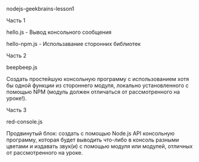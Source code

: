 nodejs-geekbrains-lesson1

Часть 1

hello.js - Вывод консольного сообщения

hello-npm.js - Использавание сторонних библиотек

Часть 2

beepbeep.js

Создать простейшую консольную программу с использованием хотя бы одной функции из стороннего модуля, локально установленного с помощью NPM (модуль должен отличаться от рассмотренного на уроке!).

Часть 3

red-console.js

Продвинутый блок: создать с помощью Node.js API консольную программу, которая будет выводить что-либо в консоль разными цветами и издавать звук(и) с помощью модуля или модулей, отличных от рассмотренного на уроке.
